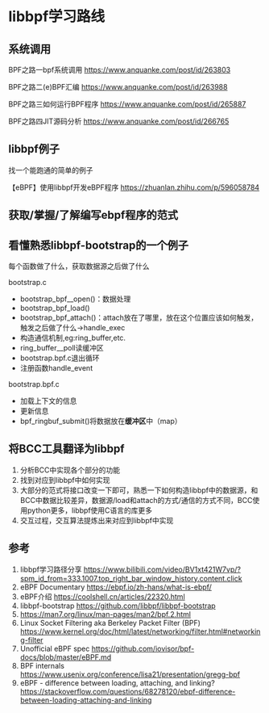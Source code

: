 # libbpf学习路线
## 系统调用

BPF之路一bpf系统调用
https://www.anquanke.com/post/id/263803

BPF之路二(e)BPF汇编
https://www.anquanke.com/post/id/263988

BPF之路三如何运行BPF程序
https://www.anquanke.com/post/id/265887

BPF之路四JIT源码分析
https://www.anquanke.com/post/id/266765

## libbpf例子
找一个能跑通的简单的例子

【eBPF】使用libbpf开发eBPF程序
https://zhuanlan.zhihu.com/p/596058784

## 获取/掌握/了解编写ebpf程序的范式

## 看懂熟悉libbpf-bootstrap的一个例子

每个函数做了什么，获取数据源之后做了什么

bootstrap.c
- bootstrap_bpf__open()：数据处理
- bootstrap_bpf_load() 
- bootstrap_bpf_attach()：attach放在了哪里，放在这个位置应该如何触发，触发之后做了什么->handle_exec
- 构造通信机制,eg:ring_buffer,etc.
- ring_buffer__poll读缓冲区 
- bootstrap.bpf.c退出循环
- 注册函数handle_event

bootstrap.bpf.c
- 加载上下文的信息
- 更新信息
- bpf_ringbuf_submit()将数据放在**缓冲区**中（map）

## 将BCC工具翻译为libbpf
1. 分析BCC中实现各个部分的功能
2. 找到对应到libbpf中如何实现
3. 大部分的范式将接口改变一下即可，熟悉一下如何构造libbpf中的数据源，和BCC中数据比较差异，数据源/load和attach的方式/通信的方式不同，BCC使用python更多，libbpf使用C语言的库更多
4. 交互过程，交互算法提炼出来对应到libbpf中实现


## 参考
1. libbpf学习路径分享
https://www.bilibili.com/video/BV1xt421W7vp/?spm_id_from=333.1007.top_right_bar_window_history.content.click
2. eBPF Documentary
https://ebpf.io/zh-hans/what-is-ebpf/
3. eBPF介绍 https://coolshell.cn/articles/22320.html
4. libbpf-bootstrap https://github.com/libbpf/libbpf-bootstrap
5. https://man7.org/linux/man-pages/man2/bpf.2.html
6. Linux Socket Filtering aka Berkeley Packet Filter (BPF) https://www.kernel.org/doc/html/latest/networking/filter.html#networking-filter
7. Unofficial eBPF spec https://github.com/iovisor/bpf-docs/blob/master/eBPF.md
8. BPF internals https://www.usenix.org/conference/lisa21/presentation/gregg-bpf
9. eBPF - difference between loading, attaching, and linking? https://stackoverflow.com/questions/68278120/ebpf-difference-between-loading-attaching-and-linking


